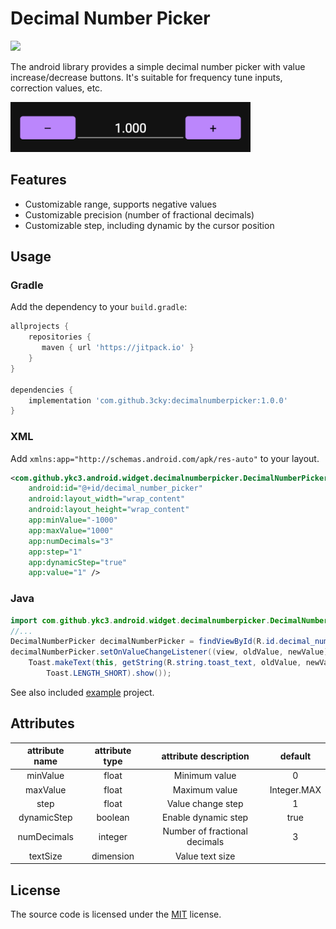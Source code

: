 # Decimal Number Picker

[![](https://jitpack.io/v/3cky/DecimalNumberPicker.svg)](https://jitpack.io/#3cky/DecimalNumberPicker)

The android library provides a simple decimal number picker with value increase/decrease buttons.
It's suitable for frequency tune inputs, correction values, etc.

<img src="https://github.com/3cky/DecimalNumberPicker/blob/master/doc/screenshot.png">

## Features

- Customizable range, supports negative values
- Customizable precision (number of fractional decimals)
- Customizable step, including dynamic by the cursor position

## Usage

### Gradle

Add the dependency to your `build.gradle`:

```gradle
allprojects {
    repositories {
       maven { url 'https://jitpack.io' }
    }
}

dependencies {
    implementation 'com.github.3cky:decimalnumberpicker:1.0.0'
}
```

### XML

Add `xmlns:app="http://schemas.android.com/apk/res-auto"` to your layout. 

```xml
<com.github.ykc3.android.widget.decimalnumberpicker.DecimalNumberPicker
    android:id="@+id/decimal_number_picker"
    android:layout_width="wrap_content"
    android:layout_height="wrap_content"
    app:minValue="-1000"
    app:maxValue="1000"
    app:numDecimals="3"
    app:step="1"
    app:dynamicStep="true"
    app:value="1" />
```

### Java

```java
import com.github.ykc3.android.widget.decimalnumberpicker.DecimalNumberPicker;
//...
DecimalNumberPicker decimalNumberPicker = findViewById(R.id.decimal_number_picker);
decimalNumberPicker.setOnValueChangeListener((view, oldValue, newValue) ->
    Toast.makeText(this, getString(R.string.toast_text, oldValue, newValue),
        Toast.LENGTH_SHORT).show());
```

See also included [example](app) project.

## Attributes

|attribute name|attribute type|attribute description|default|
|:---:|:---:|:---:|:---:|
|minValue|float|Minimum value|0
|maxValue|float|Maximum value|Integer.MAX
|step|float|Value change step|1
|dynamicStep|boolean|Enable dynamic step|true
|numDecimals|integer|Number of fractional decimals|3
|textSize|dimension|Value text size|

## License

The source code is licensed under the [MIT](LICENSE) license.